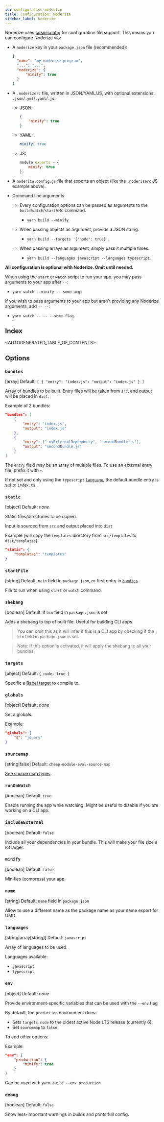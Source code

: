 ```yaml
---
id: configuration-noderize
title: Configuration: Noderize
sidebar_label: Noderize
---
```


Noderize uses [cosmiconfig](https://github.com/davidtheclark/cosmiconfig) for configuration file support. This means you can configure Noderize via:

* A `noderize` key in your `package.json` file (recommended):

  ```json
  {
  	"name": "my-noderize-program",
  	"...": "...",
  	"noderize": {
  		"minify": true
  	}
  }
  ```

* A `.noderizerc` file, written in JSON/YAML/JS, with optional extensions: `.json`/`.yml`/`.yaml`/`.js`:

  * JSON:

    ```json
    {
    	"minify": true
    }
    ```

  * YAML:

    ```yml
    minify: true
    ```

  * JS:
    ```js
    module.exports = {
    	minify: true
    };
    ```

* A `noderize.config.js` file that exports an object (like the `.noderizerc` JS example above).

* Command line arguments:

  * Every configuration options can be passed as arguments to the `build`/`watch`/`start`/etc command.

    * `yarn build --minify`

  * When passing objects as argument, provide a JSON string.

    * `yarn build --targets '{"node": true}'`.

  * When passing arrays as argument, simply pass it multiple times.
    * `yarn build --languages javascript --languages typescript`.

**All configuration is optional with Noderize. Omit until needed.**

When using the `start` or `watch` script to run your app, you may pass arguments to your app after `--`:

* `yarn watch --minify -- some args`

If you wish to pass arguments to your app but aren't providing any Noderize arguments, add `-- --`:

* `yarn watch -- -- --some-flag`.

## Index

<AUTOGENERATED_TABLE_OF_CONTENTS>

## Options

### `bundles`

[array] Default: `[ { "entry": "index.js": "output": "index.js" } ]`

Array of bundles to be built. Entry files will be taken from `src`, and output will be placed in `dist`.

Example of 2 bundles:

```json
"bundles": [
    {
        "entry": "index.js",
        "output": "index.js"
    },
    {
        "entry": ["~myExternalDependency", "secondBundle.ts"],
        "output": "secondBundle.js"
    }
]
```

The `entry` field may be an array of multiple files. To use an external entry file, prefix it with `~`.

If not set and only using the `typescript` [`language`](#languages), the default bundle entry is set to `index.ts`.

### `static`

[object] Default: *none*

Static files/directories to be copied.

Input is sourced from `src` and output placed into `dist`

Example (will copy the `templates` directory from `src/templates` to `dist/templates`):

```json
"static": {
    "templates": "templates"
}
```

### `startFile`

[string] Default: `main` field in `package.json`, or first entry in [`bundles`](#bundles).

File to run when using `start` or `watch` command.

### `shebang`

[boolean] Default: if `bin` field in `package.json` is set

Adds a shebang to top of built file. Useful for building CLI apps.

> You can omit this as it will infer if this is a CLI app by checking if the `bin` field in `package.json` is set.

> Note: If this option is activated, it will apply the shebang to all your bundles

### `targets`

[object] Default: `{ node: true }`

Specific a [Babel target](https://babeljs.io/docs/plugins/preset-env/#targets) to compile to.

### `globals`

[object] Default: _none_

Set a globals.

Example:

```json
"globals": {
    "$": "jquery"
}
```

### `sourcemap`

[string|false] Default: `cheap-module-eval-source-map`

[See source map types](https://webpack.js.org/configuration/devtool).

### `runOnWatch`

[boolean] Default: `true`

Enable running the app while watching. Might be useful to disable if you are working on a CLI app.

### `includeExternal`

[boolean] Default: `false`

Include all your dependencies in your bundle. This will make your file size a lot larger.

### `minify`

[boolean] Default: `false`

Minifies (compress) your app.

### `name`

[string] Default: `name` field in `package.json`

Allow to use a different name as the package name as your name export for UMD.

### `languages`

[string|array[string]] Default: `javascript`

Array of languages to be used.

Languages available:

* `javascript`
* `typescript`

### `env`

[object] Default: _none_

Provide environment-specific variables that can be used with the `--env` flag

By default, the `production` environment does:

* Sets `targets.node` to the oldest active Node LTS release (currently 6).
* Set `sourcemap` to `false`.

To add other options:

Example:

```json
"env": {
    "production": {
        "minify": true
    }
}
```

Can be used with `yarn build --env production`.

### `debug`

[boolean] Default: `false`

Show less-important warnings in builds and prints full config.